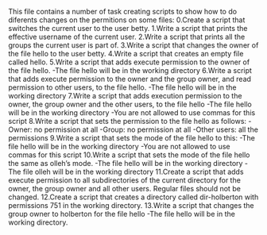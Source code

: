 This file contains a number of task creating scripts to show how to do diferents changes on the permitions on some files:
0.Create a script that switches the current user to the user betty.
1.Write a script that prints the effective username of the current user.
2.Write a script that prints all the groups the current user is part of.
3.Write a script that changes the owner of the file hello to the user betty.
4.Write a script that creates an empty file called hello.
5.Write a script that adds execute permission to the owner of the file hello.
  -The file hello will be in the working directory
6.Write a script that adds execute permission to the owner and the group owner, and read permission to other users, to the file hello.
  -The file hello will be in the working directory
7.Write a script that adds execution permission to the owner, the group owner and the other users, to the file hello
  -The file hello will be in the working directory
  -You are not allowed to use commas for this script
8.Write a script that sets the permission to the file hello as follows:
  -Owner: no permission at all
  -Group: no permission at all
  -Other users: all the permissions
9.Write a script that sets the mode of the file hello to this:
  -The file hello will be in the working directory
  -You are not allowed to use commas for this script
10.Write a script that sets the mode of the file hello the same as olleh’s mode.
  -The file hello will be in the working directory
  -The file olleh will be in the working directory
11.Create a script that adds execute permission to all subdirectories of the current directory for the owner, the group owner and all other users. Regular files should not be changed.
12.Create a script that creates a directory called dir-holberton with permissions 751 in the working directory.
13.Write a script that changes the group owner to holberton for the file hello
  -The file hello will be in the working directory.
